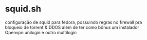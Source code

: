 # squid.sh
configuração de squid para fedora, possuindo regras no firewall pra bloqueio de torrent & DDOS
além de ter como bônus um instalador Openvpn unilogin
e outro multilogin
